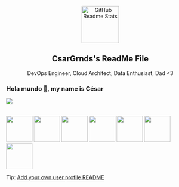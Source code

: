 <p align="center">
 <img width="100px" src="https://i1.wp.com/teknixx.com/wp-content/uploads/2021/05/cropped-Teknixx-Logo-300x202-1.png" align="center" alt="GitHub Readme Stats" />
 <h2 align="center">CsarGrnds's ReadMe File</h2>
 <p align="center">DevOps Engineer, Cloud Architect, Data Enthusiast, Dad <3</p>
</p>

### Hola mundo 👋, my name is César

<!--
**CsarGrnds/CsarGrnds** is a ✨ _special_ ✨ repository because its `README.md` (this file) appears on your GitHub profile.

Here are some ideas to get you started:

- 🔭 I’m currently working on ...
- 🌱 I’m currently learning ...
- 👯 I’m looking to collaborate on ...
- 🤔 I’m looking for help with ...
- 💬 Ask me about ...
- 📫 How to reach me: ...
- 😄 Pronouns: ...
- ⚡ Fun fact: ...
-->
<!--
<a href="https://github.com/CsarGrnds">
<img align="center" alt="sabesan's Github Stats" src="https://github-readme-stats.codestackr.vercel.app/api?username=CsarGrnds&show_icons=true&hide_border=true&count_private=true&include_all_commits=true&theme=radical" /></a>
-->
<a href="https://github.com/CsarGrnds">
  <img align="center" src="https://github-readme-stats.anuraghazra1.vercel.app/api/top-langs/?username=CsarGrnds&layout=compact&theme=radical" />
</a>

<br>
<br>

<p float="left">
  <img src="https://images.credly.com/size/680x680/images/b1617f28-f486-47be-adc2-c733a2b5c360/CertiProf-Badge-SPOPC.png" width="70" />
  <img src="https://nagsis.com/images/Scrum-Master-Professional-Certificate-SMPC_-2020.png" width="70" />
  <img src="https://nagsis.com/images/AWS-SolArchitect-Associate-2020.png" width="70" /> 
  <img src="https://images.credly.com/size/680x680/images/58f22878-bc35-4e44-9dcc-940215a9b131/WellArch-Proficient.png" width="70" /> 
  <img src="https://nagsis.com/images/Badges_v8-07_Practitioner.png" width="70" />
  <img src="https://nagsis.com/images/image.png" width="70" />
  <img src="https://images.credly.com/size/680x680/images/60cc2ff2-e79e-441b-9d9c-4d6fedf81193/Building_Cloud-Native_and_Multicloud_Apps.png" width="70" />
</p>

Tip: [Add your own user profile README](https://docs.github.com/en/account-and-profile/setting-up-and-managing-your-github-profile/customizing-your-profile/managing-your-profile-readme)
